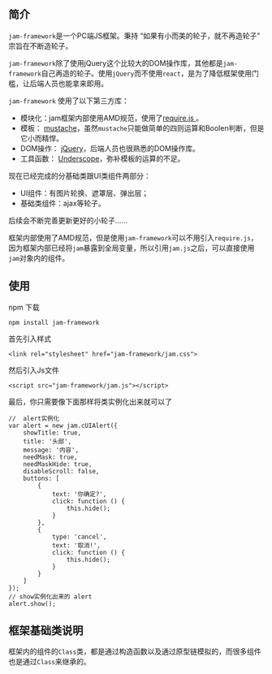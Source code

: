 

## 简介
`jam-framework`是一个PC端JS框架。秉持 “如果有小而美的轮子，就不再造轮子” 宗旨在不断造轮子。

`jam-framework`除了使用jQuery这个比较大的DOM操作库，其他都是`jam-framework`自己再造的轮子。使用`jQuery`而不使用`react`，是为了降低框架使用门槛，让后端人员也能拿来即用。

`jam-framework` 使用了以下第三方库：

*  模块化：jam框架内部使用AMD规范，使用了[require.js ](http://www.requirejs.org/)。
*  模板： [mustache](https://mustache.github.io/)，虽然`mustache`只能做简单的四则运算和Boolen判断，但是它小而精悍。
*  DOM操作： [jQuery](http://jquery.com/)，后端人员也很熟悉的DOM操作库。
*  工具函数： [Underscope](http://underscorejs.org/)，弥补模板的运算的不足。

现在已经完成的分基础类跟UI类组件两部分：
* UI组件：有图片轮换、遮罩层、弹出层；
* 基础类组件：ajax等轮子。

后续会不断完善更新更好的小轮子......

框架内部使用了AMD规范，但是使用`jam-framework`可以不用引入`require.js`，因为框架内部已经将`jam`暴露到全局变量，所以引用`jam.js`之后，可以直接使用`jam`对象内的组件。

## 使用

npm 下载

    npm install jam-framework

首先引入样式

    <link rel="stylesheet" href="jam-framework/jam.css">

然后引入Js文件

    <script src="jam-framework/jam.js"></script>

最后，你只需要像下面那样将类实例化出来就可以了

    //  alert实例化
    var alert = new jam.cUIAlert({
        showTitle: true,
        title: '头部',
        message: '内容',
        needMask: true,
        needMaskHide: true,
        disableScroll: false,
        buttons: [
            {
                text: '你确定?',
                click: function () {
                    this.hide();
                }
            },
            {
                type: 'cancel',
                text: '取消!',
                click: function () {
                    this.hide();
                }
            }
        ]
    });
    // show实例化出来的 alert 
    alert.show();

## 框架基础类说明

框架内的组件的`Class`类，都是通过构造函数以及通过原型链模拟的，而很多组件也是通过`Class`来继承的。